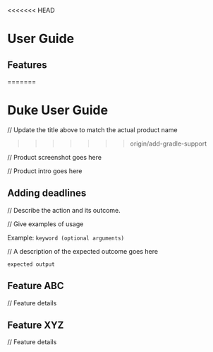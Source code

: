 <<<<<<< HEAD
# User Guide
## Features 
=======
# Duke User Guide

// Update the title above to match the actual product name
>>>>>>> origin/add-gradle-support

// Product screenshot goes here

// Product intro goes here

## Adding deadlines

// Describe the action and its outcome.

// Give examples of usage

Example: `keyword (optional arguments)`

// A description of the expected outcome goes here

```
expected output
```

## Feature ABC

// Feature details


## Feature XYZ

// Feature details